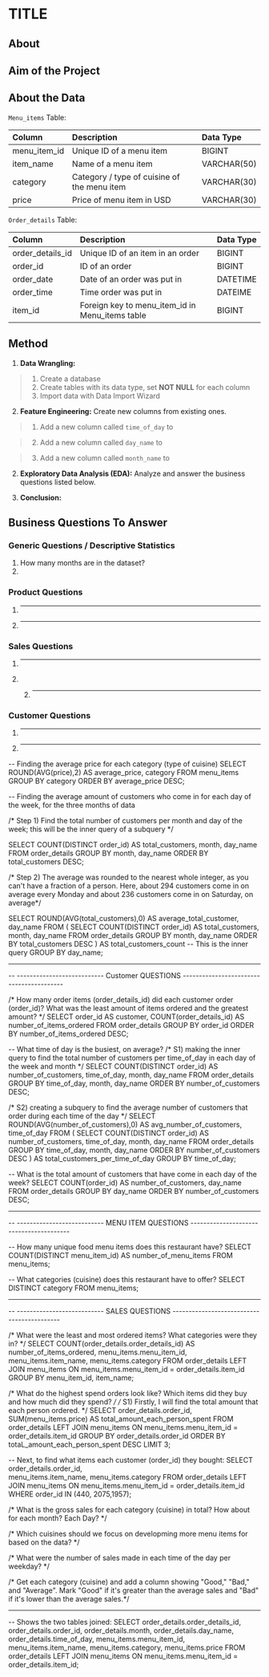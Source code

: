 # TITLE

## About

## Aim of the Project

## About the Data

`Menu_items` Table:   

| Column                  | Description                             | Data Type      |
| :---------------------- | :-------------------------------------- | :------------- |
| menu_item_id            | Unique ID of a menu item                | BIGINT         |
| item_name               | Name of a menu item                     | VARCHAR(50)    |
| category                | Category / type of cuisine of the menu item| VARCHAR(30) |
| price                   | Price of menu item in USD               | VARCHAR(30)    |


`Order_details` Table:   

| Column                  | Description                             | Data Type      |
| :---------------------- | :-------------------------------------- | :------------- |
| order_details_id        | Unique ID of an item in an order        | BIGINT         |
| order_id                | ID of an order                          | BIGINT     |
| order_date              | Date of an order was put in             | DATETIME    |
| order_time              | Time order was put in                   | DATEIME    |
| item_id                 | Foreign key to menu_item_id in Menu_items table | BIGINT  |

## Method

1. **Data Wrangling:**  

> 1. Create a database
> 2. Create tables with its data type, set **NOT NULL** for each column
> 3. Import data with Data Import Wizard

2. **Feature Engineering:** Create new columns from existing ones. 

> 1. Add a new column called `time_of_day` to

> 2. Add a new column called `day_name` to 

> 3. Add a new column called `month_name` to

2. **Exploratory Data Analysis (EDA):** Analyze and answer the business questions listed below. 

3. **Conclusion:**

## Business Questions To Answer

### Generic Questions / Descriptive Statistics

1. How many months are in the dataset?
2.  

### Product Questions

1. ----
2. ----

### Sales Questions

1. ----
2. 2. ---

### Customer Questions

1. ----
2. ----



-- Finding the average price for each category (type of cuisine)
SELECT ROUND(AVG(price),2) AS average_price, category
FROM menu_items
GROUP BY category
ORDER BY average_price DESC;



-- Finding the average amount of customers who come in for each day of the week, for the three months of data

/* Step 1) Find the total number of customers per month and day of the week; 
this will be the inner query of a subquery */

SELECT COUNT(DISTINCT order_id) AS total_customers, month, day_name
FROM order_details
GROUP BY month, day_name ORDER BY total_customers DESC;

/* Step 2) The average was rounded to the nearest whole integer, as you can't have a fraction of a person.
Here, about 294 customers come in on average every Monday and about 236 customers come in on Saturday, on average*/

SELECT ROUND(AVG(total_customers),0) AS average_total_customer, day_name
FROM (
	SELECT COUNT(DISTINCT order_id) AS total_customers, month, day_name
	FROM order_details
	GROUP BY month, day_name ORDER BY total_customers DESC
    ) AS total_customers_count -- This is the inner query
GROUP BY day_name;


-- ---------------------------------------------------------------------------------------
-- --------------------------- Customer QUESTIONS -----------------------------------------

/* How many order items (order_details_id) did each customer order (order_id)? 
What was the least amount of items ordered and the greatest amount? */
SELECT order_id AS customer, 
	COUNT(order_details_id) AS number_of_items_ordered
FROM order_details
GROUP BY order_id 
ORDER BY number_of_items_ordered DESC;

-- What time of day is the busiest, on average?
/* S1) making the inner query to find the total number of customers 
per time_of_day in each day of the week and month */
SELECT COUNT(DISTINCT order_id) AS number_of_customers, time_of_day, month, day_name
FROM order_details
GROUP BY time_of_day, month, day_name 
ORDER BY number_of_customers DESC;

/* S2) creating a subquery to find the average number of customers that order during each time
of the day */
SELECT ROUND(AVG(number_of_customers),0) AS avg_number_of_customers, time_of_day 
FROM (
	SELECT COUNT(DISTINCT order_id) AS number_of_customers, time_of_day, month, day_name
	FROM order_details
	GROUP BY time_of_day, month, day_name 
	ORDER BY number_of_customers DESC
    ) AS total_customers_per_time_of_day
GROUP BY time_of_day;


-- What is the total amount of customers that have come in each day of the week?
SELECT COUNT(order_id) AS number_of_customers, day_name
FROM order_details
GROUP BY day_name ORDER BY number_of_customers DESC;


-- ----------------------------------------------------------------------------------------
-- --------------------------- MENU ITEM QUESTIONS ----------------------------------------

-- How many unique food menu items does this restaurant have?
SELECT COUNT(DISTINCT menu_item_id) AS number_of_menu_items
FROM menu_items;

-- What categories (cuisine) does this restaurant have to offer?
SELECT DISTINCT category 
FROM menu_items;
-- ---------------------------------------------------------------------------------------
-- --------------------------- SALES QUESTIONS -------------------------------------------
 
 /* What were the least and most ordered items?
 What categories were they in? */
 SELECT COUNT(order_details.order_details_id) AS number_of_items_ordered, 
menu_items.menu_item_id, menu_items.item_name, menu_items.category
FROM order_details
	LEFT JOIN menu_items
		ON menu_items.menu_item_id = order_details.item_id
GROUP BY menu_item_id, item_name;
 
 /* What do the highest spend orders look like?
 Which items did they buy and how much did they spend? */ 
 /* S1) Firstly, I will find the total amount that each person ordered. */ 
SELECT order_details.order_id, SUM(menu_items.price) AS total_amount_each_person_spent
FROM order_details
	LEFT JOIN menu_items
		ON menu_items.menu_item_id = order_details.item_id
GROUP BY order_details.order_id
ORDER BY totaL_amount_each_person_spent DESC
LIMIT 3;

-- Next, to find what items each customer (order_id) they bought:
SELECT order_details.order_id,  
menu_items.item_name, menu_items.category
FROM order_details
	LEFT JOIN menu_items
		ON menu_items.menu_item_id = order_details.item_id
WHERE order_id IN (440, 2075,1957);

 
/* What is the gross sales for each category (cuisine) in total? How about for each month? Each Day? */

/* Which cuisines should we focus on developming more menu items for
based on the data? */

/* What were the number of sales made in each time of the day
per weekday? */ 

/* Get each category (cuisine) and add a column showing "Good," "Bad," and "Average".
Mark "Good" if it's greater than the average sales and "Bad" if it's lower than the average sales.*/

-- ------------------------------------------------------------------------------------------------
-- Shows the two tables joined: 
SELECT order_details.order_details_id, order_details.order_id, order_details.month,
order_details.day_name, order_details.time_of_day, menu_items.menu_item_id, 
menu_items.item_name, menu_items.category, menu_items.price
FROM order_details
	LEFT JOIN menu_items
		ON menu_items.menu_item_id = order_details.item_id;
